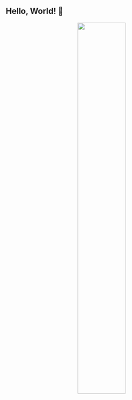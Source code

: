 ## Hello, World! 👋

<div align="center">
  <img width = "50%" src="https://media.giphy.com/media/v1.Y2lkPTc5MGI3NjExMXAycGVkbjE4ZnVwbDBtdmZ5OWlzMzdsMnMzcGd4cDFzcTduc2VlOSZlcD12MV9naWZzX3NlYXJjaCZjdD1n/XCsuZw0hWj8B2/giphy.gif">
</div>

</a>
